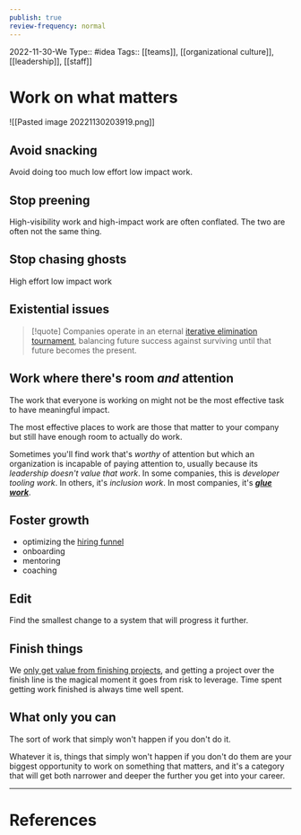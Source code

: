 ```yaml
---
publish: true
review-frequency: normal
---
```

2022-11-30-We
Type:: #idea
Tags:: [[teams]], [[organizational culture]], [[leadership]], [[staff]]

# Work on what matters
![[Pasted image 20221130203919.png]]
## Avoid snacking
Avoid doing too much low effort low impact work.

## Stop preening
High-visibility work and high-impact work are often conflated. The two are often not the same thing.

## Stop chasing ghosts
High effort low impact work

## Existential issues
> [!quote]
> Companies operate in an eternal [iterative elimination tournament](https://lethain.com/iterative-elimination-tournaments/), balancing future success against surviving until that future becomes the present.

## Work where there's room _and_ attention
The work that everyone is working on might not be the most effective task to have meaningful impact.

The most effective places to work are those that matter to your company but still have enough room to actually do work.

Sometimes you'll find work that's _worthy_ of attention but which an organization is incapable of paying attention to, usually because its *leadership doesn't value that work*. In some companies, this is *developer tooling work*. In others, it's *inclusion work*. In most companies, it's [***glue work***](https://noidea.dog/glue).

## Foster growth
- optimizing the [hiring funnel](https://lethain.com/hiring-funnel/)
- onboarding
- mentoring
- coaching

## Edit
Find the smallest change to a system that will progress it further.

## Finish things
We [only get value from finishing projects](https://www.amazon.com/dp/B078Y98RG8/), and getting a project over the finish line is the magical moment it goes from risk to leverage. Time spent getting work finished is always time well spent.

## What only you can
The sort of work that simply won't happen if you don't do it.

Whatever it is, things that simply won't happen if you don't do them are your biggest opportunity to work on something that matters, and it's a category that will get both narrower and deeper the further you get into your career.

---
# References
